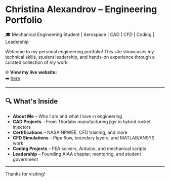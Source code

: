 # Christina Alexandrov – Engineering Portfolio

🎓 Mechanical Engineering Student | Aerospace | CAD | CFD | Coding | Leadership

Welcome to my personal engineering portfolio! This site showcases my technical skills, student leadership, and hands-on experience through a curated collection of my work.

🌐 **View my live website:**  
➡️ [here]([https://christina-alexandrov.github.io](https://chrisalex456.github.io/christina-alexandrov.github.io/))

---

## 🔍 What's Inside

- **About Me** – Who I am and what I love in engineering  
- **CAD Projects** – From Thorlabs manufacturing jigs to hybrid rocket injectors  
- **Certifications** – NASA NPWEE, CFD training, and more  
- **CFD Simulations** – Pipe flow, boundary layers, and MATLAB/ANSYS work  
- **Coding Projects** – FEA solvers, Arduino, and mechanical scripts  
- **Leadership** – Founding AIAA chapter, mentoring, and student government

---

Thanks for visiting!

